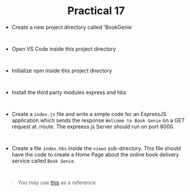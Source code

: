 <h1 align="center">Practical 17</h1>

- Create a new project directory called 'BookGenie`
```


```
- Open VS Code inside this project directory
```


```
- Initialize npm inside this project directory
```


```
- Install the third party modules express and hbs
```


```
- Create a `index.js` file and write a simple code for an ExpressJS application which sends the response `Welcome to Book Genie` on a GET request at `/`route. The expreess js Server should run on port 8000.
```


```

- Create a file `index.hbs` inside the `views` sub-directory. This file should have the code to create a Home Page about the online book delivery service called `Book Genie`. 

```


```

> You may use [this](practice_problems/datasets/bookgenie/index.hbs) as a reference

